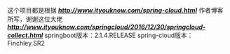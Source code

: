 这个项目都是根据
***http://www.ityouknow.com/spring-cloud.html***
作者博客所写，谢谢这位大佬
***http://www.ityouknow.com/springcloud/2016/12/30/springcloud-collect.html***
springboot版本：2.1.4.RELEASE
spring-cloud版本：Finchley.SR2
